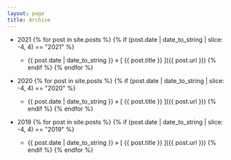 ```yaml
---
layout: page
title: Archive
---
```


- 2021
{% for post in site.posts %}
  {% if (post.date | date_to_string | slice: -4, 4) == "2021" %}
    - {{ post.date | date_to_string }} &raquo; [ {{ post.title }} ]({{ post.url }})
  {% endif %}
{% endfor %}

 - 2020
{% for post in site.posts %}
  {% if (post.date | date_to_string | slice: -4, 4) == "2020" %}
    - {{ post.date | date_to_string }} &raquo; [ {{ post.title }} ]({{ post.url }})
  {% endif %}
{% endfor %}

 - 2019
{% for post in site.posts %}
  {% if (post.date | date_to_string | slice: -4, 4) == "2019" %}
    - {{ post.date | date_to_string }} &raquo; [ {{ post.title }} ]({{ post.url }})
  {% endif %}
{% endfor %}
